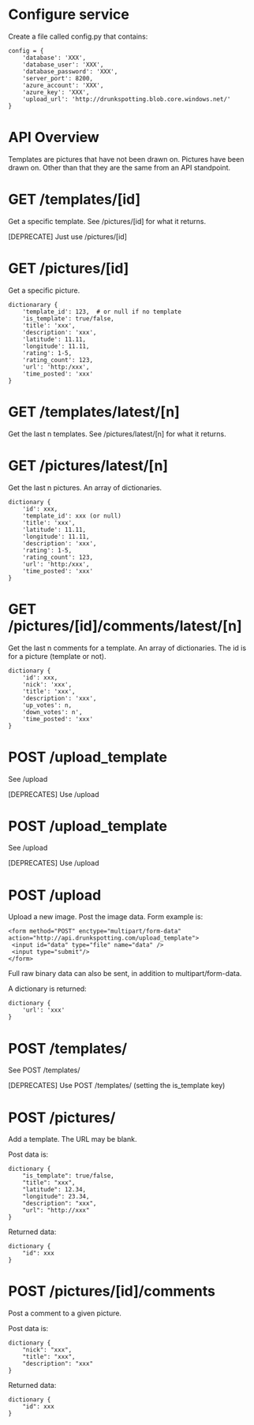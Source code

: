 
Configure service
=================
Create a file called config.py that contains:

    config = {
        'database': 'XXX',
        'database_user': 'XXX',
        'database_password': 'XXX',
        'server_port': 8200,
        'azure_account': 'XXX',
        'azure_key': 'XXX',
        'upload_url': 'http://drunkspotting.blob.core.windows.net/'
    }

API Overview
============

Templates are pictures that have not been drawn on.
Pictures have been drawn on. Other than that
they are the same from an API standpoint.

GET /templates/[id]
===================

Get a specific template. See /pictures/[id] for what it returns.

[DEPRECATE] Just use /pictures/[id]

GET /pictures/[id]
==================

Get a specific picture.

    dictionarary {
        'template_id': 123,  # or null if no template
        'is_template': true/false,
        'title': 'xxx',
        'description': 'xxx',
        'latitude': 11.11,
        'longitude': 11.11,
        'rating': 1-5,
        'rating_count': 123,
        'url': 'http:/xxx',
        'time_posted': 'xxx'
    }

GET /templates/latest/[n]
=========================

Get the last n templates. See /pictures/latest/[n] for what it returns.

GET /pictures/latest/[n]
=========================

Get the last n pictures. An array of dictionaries.

    dictionary {
        'id': xxx,
        'template_id': xxx (or null)
        'title': 'xxx',
        'latitude': 11.11,
        'longitude': 11.11,
        'description': 'xxx',
        'rating': 1-5,
        'rating_count': 123,
        'url': 'http:/xxx',
        'time_posted': 'xxx'
    }

GET /pictures/[id]/comments/latest/[n]
=======================================

Get the last n comments for a template. An array of dictionaries.
The id is for a picture (template or not).

    dictionary {
        'id': xxx,
        'nick': 'xxx',
        'title': 'xxx',
        'description': 'xxx',
        'up_votes': n,
        'down_votes': n',
        'time_posted': 'xxx'
    }

POST /upload_template
=====================

See /upload

[DEPRECATES] Use /upload

POST /upload_template
=====================

See /upload

[DEPRECATES] Use /upload

POST /upload
=====================

Upload a new image. Post the image data.
Form example is:

    <form method="POST" enctype="multipart/form-data" action="http://api.drunkspotting.com/upload_template">
     <input id="data" type="file" name="data" />
     <input type="submit"/>
    </form>

Full raw binary data can also be sent, in addition to multipart/form-data.

A dictionary is returned:

    dictionary {
        'url': 'xxx'
    }

POST /templates/
================

See POST /templates/

[DEPRECATES] Use POST /templates/ (setting the is_template key)

POST /pictures/
===============

Add a template. The URL may be blank.

Post data is:

    dictionary {
        "is_template": true/false,
        "title": "xxx",
        "latitude": 12.34,
        "longitude": 23.34,
        "description": "xxx",
        "url": "http://xxx"
    }

Returned data:

    dictionary {
        "id": xxx
    }

POST /pictures/[id]/comments
============================

Post a comment to a given picture.

Post data is:

    dictionary {
        "nick": "xxx",
        "title": "xxx",
        "description": "xxx"
    }

Returned data:

    dictionary {
        "id": xxx
    }
